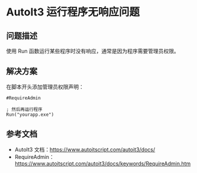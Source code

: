 # AutoIt3 运行程序无响应问题

## 问题描述
使用 Run 函数运行某些程序时没有响应，通常是因为程序需要管理员权限。

## 解决方案
在脚本开头添加管理员权限声明：
```autoit
#RequireAdmin

; 然后再运行程序
Run("yourapp.exe")
```

## 参考文档
- AutoIt3 文档：<https://www.autoitscript.com/autoit3/docs/>
- RequireAdmin：<https://www.autoitscript.com/autoit3/docs/keywords/RequireAdmin.htm>

